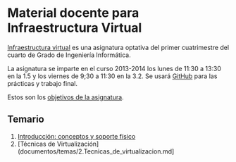 Material docente para Infraestructura Virtual
==

[Infraestructura virtual](http://grados.ugr.es/informatica/pages/infoacademica/guias_docentes/espti/infraestructuravirtual)
es una asignatura optativa del primer cuatrimestre del cuarto de Grado
de Ingeniería Informática.

La asignatura se imparte en el curso 2013-2014 los lunes de 11:30 a
13:30 en la 1.5 y los viernes de 9;30 a 11:30 en la 3.2. Se usará
[GitHub](http://github.com) para las prácticas y trabajo final.

Estos son los [objetivos de la asignatura](documentos/objetivos.md). 

Temario
------------

1. [Introducción: conceptos y soporte físico](documentos/temas/1.Intro:concepto_y_soporte_fisico.md)
2. [Técnicas de Virtualización](documentos/temas/2.Tecnicas_de_virtualizacion.md]


